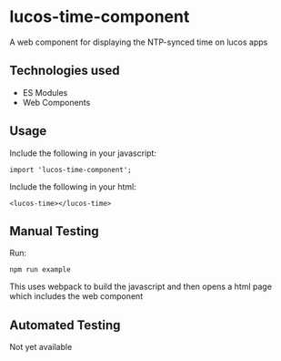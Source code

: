 # lucos-time-component
A web component for displaying the NTP-synced time on lucos apps


## Technologies used
* ES Modules
* Web Components

## Usage
Include the following in your javascript:
```
import 'lucos-time-component';
```

Include the following in your html:
```
<lucos-time></lucos-time>
```

## Manual Testing
Run:
```
npm run example
```
This uses webpack to build the javascript and then opens a html page which includes the web component

## Automated Testing
Not yet available
